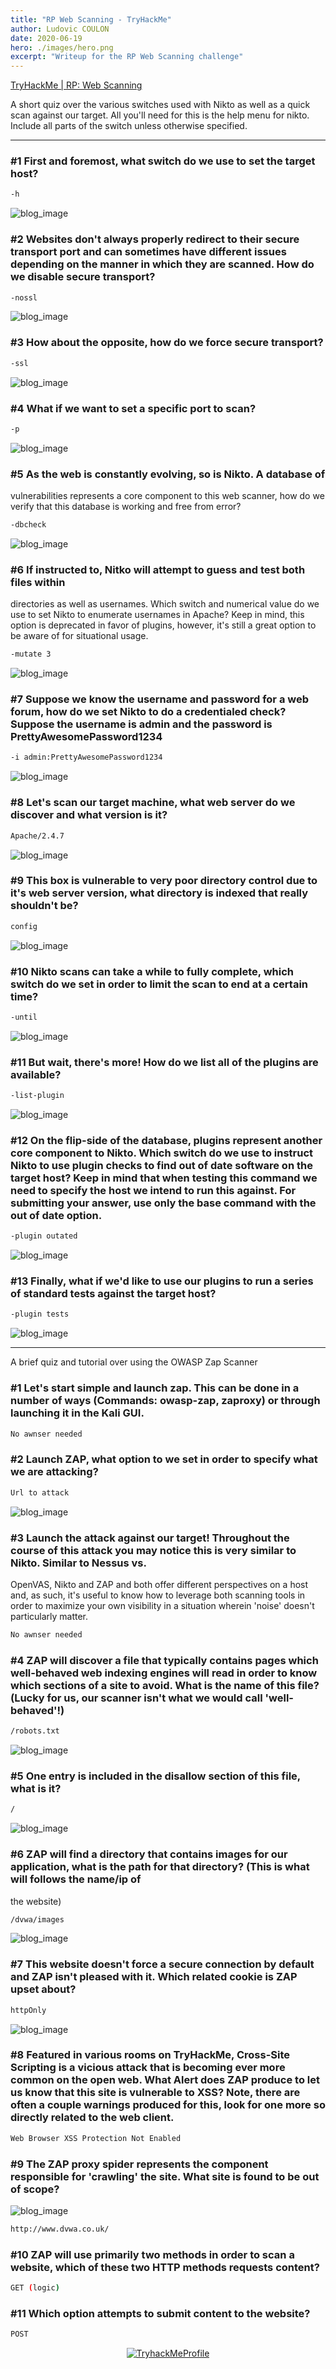 ```yaml
---
title: "RP Web Scanning - TryHackMe"
author: Ludovic COULON
date: 2020-06-19
hero: ./images/hero.png
excerpt: "Writeup for the RP Web Scanning challenge"
---
```


[TryHackMe | RP: Web Scanning](https://tryhackme.com/room/rpwebscanning)

A short quiz over the various switches used with Nikto as well as a quick scan against our target. All you'll need for this is the help menu for nikto. Include all parts of the switch unless otherwise specified.

---

### #1 First and foremost, what switch do we use to set the target host?

```bash
-h
```

<div className="Image__Medium">
  <img src="https://imgur.com/PSZSL2E.png" alt="blog_image" />
</div>

### #2 Websites don't always properly redirect to their secure transport port and can sometimes have different issues depending on the manner in which they are scanned. How do we disable secure transport?

```bash
-nossl
```

<div className="Image__Medium">
  <img src="https://imgur.com/uv9VtgE.png" alt="blog_image" />
</div>

### #3 How about the opposite, how do we force secure transport?

```bash
-ssl
```

<div className="Image__Medium">
  <img src="https://imgur.com/onlbrJL.png" alt="blog_image" />
</div>

### #4 What if we want to set a specific port to scan?

```bash
-p
```

<div className="Image__Medium">
  <img src="https://imgur.com/BWc33ta.png" alt="blog_image" />
</div>

### #5 As the web is constantly evolving, so is Nikto. A database of

vulnerabilities represents a core component to this web scanner, how do
we verify that this database is working and free from error?

```bash
-dbcheck
```

<div className="Image__Medium">
  <img src="https://imgur.com/MCdgB7b.png" alt="blog_image" />
</div>

### #6 If instructed to, Nitko will attempt to guess and test both files within

directories as well as usernames. Which switch and numerical value do we use to set Nikto to enumerate usernames in Apache? Keep in mind, this option is deprecated in favor of plugins, however, it's still a great
option to be aware of for situational usage.

```bash
-mutate 3
```

<div className="Image__Small">
  <img src="https://imgur.com/d3bHgpa.png" alt="blog_image" />
</div>

### #7 Suppose we know the username and password for a web forum, how do we set Nikto to do a credentialed check? Suppose the username is admin and the password is PrettyAwesomePassword1234

```bash
-i admin:PrettyAwesomePassword1234
```

<div className="Image__Small">
  <img src="https://imgur.com/nzo8Qsi.png" alt="blog_image" />
</div>

### #8 Let's scan our target machine, what web server do we discover and what version is it?

```bash
Apache/2.4.7
```

<div className="Image__Medium">
  <img src="https://imgur.com/T6kn7p7.png" alt="blog_image" />
</div>

### #9 This box is vulnerable to very poor directory control due to it's web server version, what directory is indexed that really shouldn't be?

```bash
config
```

<div className="Image__Medium">
  <img src="https://imgur.com/0ThZXh1.png" alt="blog_image" />
</div>

### #10 Nikto scans can take a while to fully complete, which switch do we set in order to limit the scan to end at a certain time?

```bash
-until
```

<div className="Image__Medium">
  <img src="https://imgur.com/Jecp0D4.png" alt="blog_image" />
</div>

### #11 But wait, there's more! How do we list all of the plugins are available?

```bash
-list-plugin
```

<div className="Image__Medium">
  <img src="https://imgur.com/76zbgL7.png" alt="blog_image" />
</div>

### #12 On the flip-side of the database, plugins represent another core component to Nikto. Which switch do we use to instruct Nikto to use plugin checks to find out of date software on the target host? Keep in mind that when testing this command we need to specify the host we intend to run this against. For submitting your answer, use only the base command with the out of date option.

```bash
-plugin outated
```

<div className="Image__Small">
  <img src="https://imgur.com/kWA0cZ6.png" alt="blog_image" />
</div>

### #13 Finally, what if we'd like to use our plugins to run a series of standard tests against the target host?

```bash
-plugin tests
```

<div className="Image__Small">
  <img src="https://imgur.com/b9bY8DX.png" alt="blog_image" />
</div>

---

A brief quiz and tutorial over using the OWASP Zap Scanner

### #1 Let's start simple and launch zap. This can be done in a number of ways (Commands: owasp-zap, zaproxy) or through launching it in the Kali GUI.

```bash
No awnser needed
```

### #2 Launch ZAP, what option to we set in order to specify what we are attacking?

```bash
Url to attack
```

<div className="Image__Medium">
  <img src="https://imgur.com/kNmCXtC.png" alt="blog_image" />
</div>

### #3 Launch the attack against our target! Throughout the course of this attack you may notice this is very similar to Nikto. Similar to Nessus vs.

OpenVAS, Nikto and ZAP and both offer different perspectives on a host
and, as such, it's useful to know how to leverage both scanning tools in order to maximize your own visibility in a situation wherein 'noise'
doesn't particularly matter.

```bash
No awnser needed
```

### #4 ZAP will discover a file that typically contains pages which well-behaved web indexing engines will read in order to know which sections of a site to avoid. What is the name of this file? (Lucky for us, our scanner isn't what we would call 'well-behaved'!)

```bash
/robots.txt
```

<div className="Image__Medium">
  <img src="https://imgur.com/NubBOtV.png" alt="blog_image" />
</div>

### #5 One entry is included in the disallow section of this file, what is it?

```bash
/
```

<div className="Image__Medium">
  <img src="https://imgur.com/KdHnPBX.png" alt="blog_image" />
</div>

### #6 ZAP will find a directory that contains images for our application, what is the path for that directory? (This is what will follows the name/ip of

the website)

```bash
/dvwa/images
```

<div className="Image__Medium">
  <img src="https://imgur.com/To9An3c.png" alt="blog_image" />
</div>

### #7 This website doesn't force a secure connection by default and ZAP isn't pleased with it. Which related cookie is ZAP upset about?

```bash
httpOnly
```

<div className="Image__Medium">
  <img src="https://imgur.com/A3rJmu1.png" alt="blog_image" />
</div>

### #8 Featured in various rooms on TryHackMe, Cross-Site Scripting is a vicious attack that is becoming ever more common on the open web. What Alert does ZAP produce to let us know that this site is vulnerable to XSS? Note, there are often a couple warnings produced for this, look for one more so directly related to the web client.

```bash
Web Browser XSS Protection Not Enabled
```

### #9 The ZAP proxy spider represents the component responsible for 'crawling' the site. What site is found to be out of scope?

<div className="Image__Medium">
  <img src="https://imgur.com/tvDsmRF.png" alt="blog_image" />
</div>

```bash
http://www.dvwa.co.uk/
```

### #10 ZAP will use primarily two methods in order to scan a website, which of these two HTTP methods requests content?

```bash
GET (logic)
```

### #11 Which option attempts to submit content to the website?

```bash
POST
```

<center>
  <a href="https://tryhackme.com/p/boperXD" target="_blank">
    <img src="https://tryhackme-badges.s3.amazonaws.com/boperXD.png" alt="TryhackMeProfile" />
  </a>
</center>
